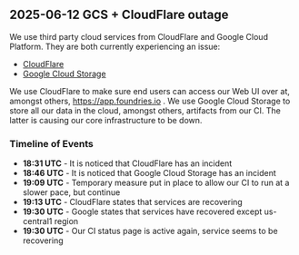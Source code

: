 ## 2025-06-12 GCS + CloudFlare outage

We use third party cloud services from CloudFlare and Google Cloud Platform.
They are both currently experiencing an issue:

- [CloudFlare](https://www.cloudflarestatus.com/incidents/25r9t0vz99rp)
- [Google Cloud Storage](https://status.cloud.google.com/incidents/ow5i3PPK96RduMcb1SsW#9vdgstWovYPJoLaLXY3h)

We use CloudFlare to make sure end users can access our Web UI over at, amongst others, https://app.foundries.io .
We use Google Cloud Storage to store all our data in the cloud, amongst others, artifacts from our CI.
The latter is causing our core infrastructure to be down.

### Timeline of Events

- **18:31 UTC** - It is noticed that CloudFlare has an incident
- **18:46 UTC** - It is noticed that Google Cloud Storage has an incident
- **19:09 UTC** - Temporary measure put in place to allow our CI to run at a slower pace, but continue
- **19:13 UTC** - CloudFlare states that services are recovering
- **19:30 UTC** - Google states that services have recovered except us-central1 region
- **19:30 UTC** - Our CI status page is active again, service seems to be recovering

